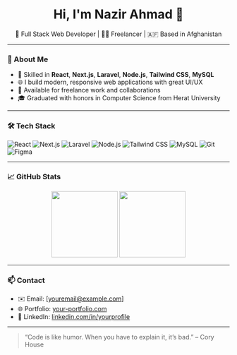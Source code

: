 <h1 align="center">Hi, I'm Nazir Ahmad 👋</h1>

<p align="center">
  🚀 Full Stack Web Developer | 🧑‍💻 Freelancer | 🇦🇫 Based in Afghanistan  
</p>

---

### 💼 About Me

- 🔧 Skilled in **React**, **Next.js**, **Laravel**, **Node.js**, **Tailwind CSS**, **MySQL**
- 🌐 I build modern, responsive web applications with great UI/UX
- 🤝 Available for freelance work and collaborations
- 🎓 Graduated with honors in Computer Science from Herat University

---

### 🛠️ Tech Stack

![React](https://img.shields.io/badge/-React-61DAFB?logo=react&logoColor=white&style=flat)
![Next.js](https://img.shields.io/badge/-Next.js-000000?logo=nextdotjs&logoColor=white&style=flat)
![Laravel](https://img.shields.io/badge/-Laravel-F72C1F?logo=laravel&logoColor=white&style=flat)
![Node.js](https://img.shields.io/badge/-Node.js-339933?logo=node.js&logoColor=white&style=flat)
![Tailwind CSS](https://img.shields.io/badge/-Tailwind_CSS-38B2AC?logo=tailwind-css&logoColor=white&style=flat)
![MySQL](https://img.shields.io/badge/-MySQL-4479A1?logo=mysql&logoColor=white&style=flat)
![Git](https://img.shields.io/badge/-Git-F05032?logo=git&logoColor=white&style=flat)
![Figma](https://img.shields.io/badge/-Figma-F24E1E?logo=figma&logoColor=white&style=flat)

---

### 📈 GitHub Stats

<p align="center">
  <img src="https://github-readme-stats.vercel.app/api?username=nazirahmadrahmaty&show_icons=true&theme=tokyonight" height="150" />
  <img src="https://github-readme-streak-stats.herokuapp.com/?user=nazirahmadrahmaty&theme=tokyonight" height="150"/>
</p>

---

### 📫 Contact

- ✉️ Email: [youremail@example.com]
- 🌐 Portfolio: [your-portfolio.com](https://your-portfolio.com)
- 💼 LinkedIn: [linkedin.com/in/yourprofile](https://linkedin.com/in/yourprofile)

---

> “Code is like humor. When you have to explain it, it’s bad.” – Cory House
